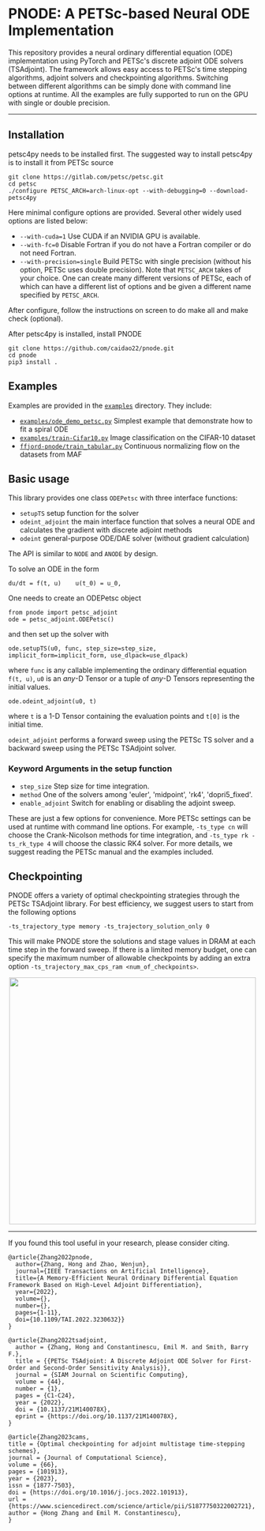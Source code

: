 # PNODE: A PETSc-based Neural ODE Implementation

This repository provides a neural ordinary differential equation (ODE) implementation using PyTorch and PETSc's discrete adjoint ODE solvers (TSAdjoint). The framework allows easy access to PETSc's time stepping algorithms, adjoint solvers and checkpointing algorithms. Switching between different algorithms can be simply done with command line options at runtime. All the examples are fully supported to run on the GPU with single or double precision.

---

<!-- <p align="center">
  <img align="middle" src="./assets/.png" alt="" width="240" height="330" />
  <img align="middle" src="./assets/.png" alt="" width="240" height="330" />
</p> -->

## Installation
petsc4py needs to be installed first. The suggested way to install petsc4py is to install it from PETSc source
```
git clone https://gitlab.com/petsc/petsc.git
cd petsc
./configure PETSC_ARCH=arch-linux-opt --with-debugging=0 --download-petsc4py
```
Here minimal configure options are provided. Several other widely used options are listed below:

 - `--with-cuda=1` Use CUDA if an NVIDIA GPU is available.
 - `--with-fc=0` Disable Fortran if you do not have a Fortran compiler or do not need Fortran.
 - `--with-precision=single` Build PETSc with single precision (without his option, PETSc uses double precision).
Note that `PETSC_ARCH` takes of your choice. One can create many different versions of PETSc, each of which can have a different list of options and be given a different name specified by `PETSC_ARCH`.

After configure, follow the instructions on screen to do make all and make check (optional).

After petsc4py is installed, install PNODE
```
git clone https://github.com/caidao22/pnode.git
cd pnode
pip3 install .
```

## Examples
Examples are provided in the [`examples`](./examples) directory. They include:

 - [`examples/ode_demo_petsc.py`](./examples/ode_demo_petsc.py) Simplest example that demonstrate how to fit a spiral ODE
 - [`examples/train-Cifar10.py`](./examples/train-Cifar10.py) Image classification on the CIFAR-10 dataset
 - [`ffjord-pnode/train_tabular.py`](./ffjord-pnode/train_tabular.py) Continuous normalizing flow on the datasets from MAF

## Basic usage
This library provides one class `ODEPetsc` with three interface functions:

 - `setupTS` setup function for the solver
 - `odeint_adjoint` the main interface function that solves a neural ODE and calculates the gradient with discrete adjoint methods
 - `odeint` general-purpose ODE/DAE solver (without gradient calculation)

The API is similar to `NODE` and `ANODE` by design.

To solve an ODE in the form
```
du/dt = f(t, u)    u(t_0) = u_0,
```
One needs to create an ODEPetsc object
```
from pnode import petsc_adjoint
ode = petsc_adjoint.ODEPetsc()
```
and then set up the solver with
```
ode.setupTS(u0, func, step_size=step_size, implicit_form=implicit_form, use_dlpack=use_dlpack)
```
where `func` is any callable implementing the ordinary differential equation `f(t, u)`, `u0` is an _any_-D Tensor or a tuple of _any_-D Tensors representing the initial values.

```
ode.odeint_adjoint(u0, t)
```
where `t` is a 1-D Tensor containing the evaluation points and  `t[0]` is the initial time.

`odeint_adjoint` performs a forward sweep using the PETSc TS solver and a backward sweep using the PETSc TSAdjoint solver.

### Keyword Arguments in the setup function
 - `step_size` Step size for time integration.
 - `method` One of the solvers among 'euler', 'midpoint', 'rk4', 'dopri5_fixed'.
 - `enable_adjoint` Switch for enabling or disabling the adjoint sweep.

These are just a few options for convenience. More PETSc settings can be used at runtime with command line options. For example, `-ts_type cn` will choose the Crank-Nicolson methods for time integration, and `-ts_type rk -ts_rk_type 4` will choose the classic RK4 solver. For more details, we suggest reading the PETSc manual and the examples included.

## Checkpointing
PNODE offers a variety of optimal checkpointing strategies through the PETSc TSAdjoint library. For best efficiency, we suggest users to start from the following options
```
-ts_trajectory_type memory -ts_trajectory_solution_only 0
```
This will make PNODE store the solutions and stage values in DRAM at each time step in the forward sweep. If there is a limited memory budget, one can specify the maximum number of allowable checkpoints by adding an extra option `-ts_trajectory_max_cps_ram <num_of_checkpoints>`.

<p align="center">
<img align="middle" src="./assets/checkpointing.png" alt="" width="500"/>
</p>

---
If you found this tool useful in your research, please consider citing.
```
@article{Zhang2022pnode,
  author={Zhang, Hong and Zhao, Wenjun},
  journal={IEEE Transactions on Artificial Intelligence}, 
  title={A Memory-Efficient Neural Ordinary Differential Equation Framework Based on High-Level Adjoint Differentiation}, 
  year={2022},
  volume={},
  number={},
  pages={1-11},
  doi={10.1109/TAI.2022.3230632}}
}

@article{Zhang2022tsadjoint,
  author = {Zhang, Hong and Constantinescu, Emil M. and Smith, Barry F.},
  title = {{PETSc TSAdjoint: A Discrete Adjoint ODE Solver for First-Order and Second-Order Sensitivity Analysis}},
  journal = {SIAM Journal on Scientific Computing},
  volume = {44},
  number = {1},
  pages = {C1-C24},
  year = {2022},
  doi = {10.1137/21M140078X},
  eprint = {https://doi.org/10.1137/21M140078X},
}

@article{Zhang2023cams,
title = {Optimal checkpointing for adjoint multistage time-stepping schemes},
journal = {Journal of Computational Science},
volume = {66},
pages = {101913},
year = {2023},
issn = {1877-7503},
doi = {https://doi.org/10.1016/j.jocs.2022.101913},
url = {https://www.sciencedirect.com/science/article/pii/S1877750322002721},
author = {Hong Zhang and Emil M. Constantinescu},
}
```

